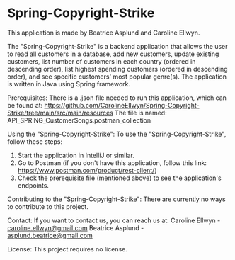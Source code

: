 # Spring-Copyright-Strike

This application is made by Beatrice Asplund and Caroline Ellwyn. 

The "Spring-Copyright-Strike" is a backend application that allows the user to read all customers in a database, add new customers, update existing customers, list number of customers in each country (ordered in descending order), list highest spending customers (ordered in descending order), and see specific customers' most popular genre(s).
The application is written in Java using Spring framework.

Prerequisites:
There is a .json file needed to run this application, which can be found at:
https://github.com/CarolineEllwyn/Spring-Copyright-Strike/tree/main/src/main/resources
The file is named: API_SPRING_CustomerSongs.postman_collection

Using the "Spring-Copyright-Strike":
To use the "Spring-Copyright-Strike", follow these steps:
  1. Start the application in IntelliJ or similar.
  2. Go to Postman (if you don't have this application, follow this link: https://www.postman.com/product/rest-client/)
  3. Check the prerequisite file (mentioned above) to see the application's endpoints.

Contributing to the "Spring-Copyright-Strike":
There are currently no ways to contribute to this project.

Contact:
If you want to contact us, you can reach us at:
  Caroline Ellwyn - caroline.ellwyn@gmail.com
  Beatrice Asplund - asplund.beatrice@gmail.com
  
License:
This project requires no license.
